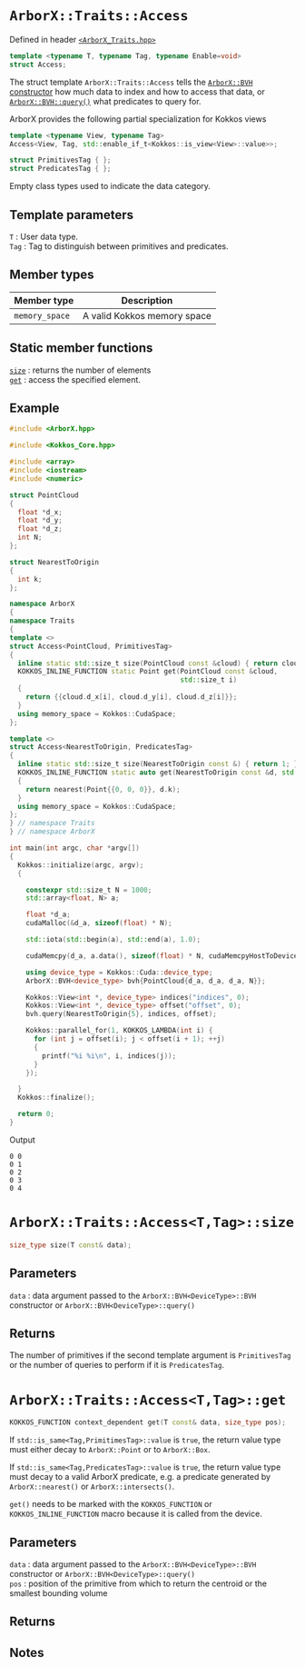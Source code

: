 # `ArborX::Traits::Access`
Defined in header [`<ArborX_Traits.hpp>`](https://github.com/arborx/ArborX/blob/master/src/details/ArborX_Traits.hpp)

```C++
template <typename T, typename Tag, typename Enable=void>
struct Access;
```
The struct template `ArborX::Traits::Access` tells the [`ArborX::BVH` constructor](https://github.com/arborx/ArborX/blob/master/docs/bounding_volume_hierarchy.md#arborxbvhdevicetypebvh) how much data to index and how to access that data,
or [`ArborX::BVH::query()`](https://github.com/arborx/ArborX/blob/master/docs/bounding_volume_hierarchy.md#arborxbvhdevicetypequery) what predicates to query for.

ArborX provides the following partial specialization for Kokkos views
```C++
template <typename View, typename Tag>
Access<View, Tag, std::enable_if_t<Kokkos::is_view<View>::value>>;
```

```C++
struct PrimitivesTag { };
struct PredicatesTag { };
```
Empty class types used to indicate the data category.

## Template parameters
`T`
: User data type.  
`Tag`
: Tag to distinguish between primitives and predicates.

## Member types
Member type | Description
--- | ---
`memory_space` | A valid Kokkos memory space

## Static member functions
[`size`](#arborxtraitsaccessttagsize)
: returns the number of elements  
[`get`](#arborxtraitsaccessttagget)
: access the specified element.

## Example
```C++
#include <ArborX.hpp>

#include <Kokkos_Core.hpp>

#include <array>
#include <iostream>
#include <numeric>

struct PointCloud
{
  float *d_x;
  float *d_y;
  float *d_z;
  int N;
};

struct NearestToOrigin
{
  int k;
};

namespace ArborX
{
namespace Traits
{
template <>
struct Access<PointCloud, PrimitivesTag>
{
  inline static std::size_t size(PointCloud const &cloud) { return cloud.N; }
  KOKKOS_INLINE_FUNCTION static Point get(PointCloud const &cloud,
                                          std::size_t i)
  {
    return {{cloud.d_x[i], cloud.d_y[i], cloud.d_z[i]}};
  }
  using memory_space = Kokkos::CudaSpace;
};

template <>
struct Access<NearestToOrigin, PredicatesTag>
{
  inline static std::size_t size(NearestToOrigin const &) { return 1; }
  KOKKOS_INLINE_FUNCTION static auto get(NearestToOrigin const &d, std::size_t)
  {
    return nearest(Point{{0, 0, 0}}, d.k);
  }
  using memory_space = Kokkos::CudaSpace;
};
} // namespace Traits
} // namespace ArborX

int main(int argc, char *argv[])
{
  Kokkos::initialize(argc, argv);
  {

    constexpr std::size_t N = 1000;
    std::array<float, N> a;

    float *d_a;
    cudaMalloc(&d_a, sizeof(float) * N);

    std::iota(std::begin(a), std::end(a), 1.0);

    cudaMemcpy(d_a, a.data(), sizeof(float) * N, cudaMemcpyHostToDevice);

    using device_type = Kokkos::Cuda::device_type;
    ArborX::BVH<device_type> bvh{PointCloud{d_a, d_a, d_a, N}};

    Kokkos::View<int *, device_type> indices("indices", 0);
    Kokkos::View<int *, device_type> offset("offset", 0);
    bvh.query(NearestToOrigin{5}, indices, offset);

    Kokkos::parallel_for(1, KOKKOS_LAMBDA(int i) {
      for (int j = offset(i); j < offset(i + 1); ++j)
      {
        printf("%i %i\n", i, indices(j));
      }
    });

  }
  Kokkos::finalize();

  return 0;
}
```
Output
```
0 0
0 1
0 2
0 3
0 4
```

# `ArborX::Traits::Access<T,Tag>::size`
```C++
size_type size(T const& data);
```
## Parameters
`data`
: data argument passed to the `ArborX::BVH<DeviceType>::BVH` constructor or `ArborX::BVH<DeviceType>::query()`
## Returns
The number of primitives if the second template argument is `PrimitivesTag` or the number of queries to perform if it is `PredicatesTag`.

# `ArborX::Traits::Access<T,Tag>::get`
```C++
KOKKOS_FUNCTION context_dependent get(T const& data, size_type pos);
```
If `std::is_same<Tag,PrimitimesTag>::value` is `true`, the return value type must either decay to `ArborX::Point` or to `ArborX::Box`.

If `std::is_same<Tag,PredicatesTag>::value` is `true`, the return value type must decay to a valid ArborX predicate, e.g. a predicate generated by `ArborX::nearest()` or `ArborX::intersects()`.

`get()` needs to be marked with the `KOKKOS_FUNCTION` or `KOKKOS_INLINE_FUNCTION` macro because it is called from the device.
## Parameters
`data`
: data argument passed to the `ArborX::BVH<DeviceType>::BVH` constructor or `ArborX::BVH<DeviceType>::query()`  
`pos`
: position of the primitive from which to return the centroid or the smallest bounding volume
## Returns

## Notes
